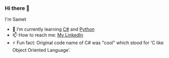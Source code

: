 ### Hi there 👋

I'm Samet

- 🌱 I’m currently learning [C#] and [Python]
- 📫 How to reach me: [My LinkedIn]
- ⚡ Fun fact: Original code name of C# was "cool" which stood for ‘C like Object Oriented Language’.

[C#]:<https://dotnet.microsoft.com/en-us/languages/csharp>
[Python]:<https://www.python.org/>
[My LinkedIn]:<https://www.linkedin.com/in/samet-arslan-b98849214/>
